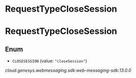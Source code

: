 # RequestTypeCloseSession


# RequestTypeCloseSession

## Enum


* `CLOSESESSION` (value: `"closeSession"`)




_cloud.genesys.webmessaging.sdk:web-messaging-sdk:13.0.0_
